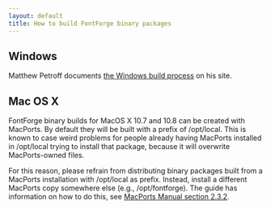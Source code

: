 ```yaml
---
layout: default
title: How to build FontForge binary packages
---
```


Windows
-----------

Matthew Petroff documents [the Windows build process](http://www.mpetroff.net/software/fontforge-windows/) on his site.

Mac OS X 
-----------

FontForge binary builds for MacOS X 10.7 and 10.8 can be created with MacPorts. By default they will be built with a prefix of /opt/local. This is known to case weird problems for people already having MacPorts installed in /opt/local trying to install that package, because it will overwrite MacPorts-owned files. 

For this reason, please refrain from distributing binary packages built from a MacPorts installation with /opt/local as prefix. Instead, install a different MacPorts copy somewhere else (e.g., /opt/fontforge). The
guide has information on how to do this, see [MacPorts Manual section 2.3.2](http://guide.macports.org/#installing.macports). 